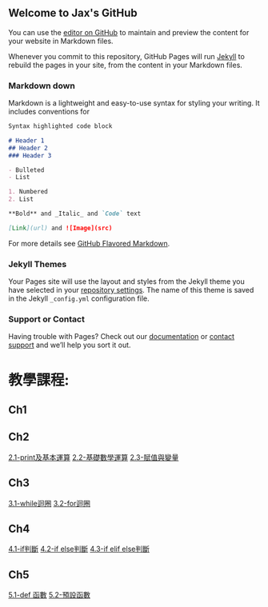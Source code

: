 ## Welcome to Jax's GitHub

You can use the [editor on GitHub](https://github.com/JaxChen1211/Winter-vacaion/edit/master/README.md) to maintain and preview the content for your website in Markdown files.

Whenever you commit to this repository, GitHub Pages will run [Jekyll](https://jekyllrb.com/) to rebuild the pages in your site, from the content in your Markdown files.

### Markdown down

Markdown is a lightweight and easy-to-use syntax for styling your writing. It includes conventions for

```markdown
Syntax highlighted code block

# Header 1
## Header 2
### Header 3

- Bulleted
- List

1. Numbered
2. List

**Bold** and _Italic_ and `Code` text

[Link](url) and ![Image](src)
```

For more details see [GitHub Flavored Markdown](https://guides.github.com/features/mastering-markdown/).

### Jekyll Themes

Your Pages site will use the layout and styles from the Jekyll theme you have selected in your [repository settings](https://github.com/JaxChen1211/Winter-vacaion/settings). The name of this theme is saved in the Jekyll `_config.yml` configuration file.

### Support or Contact

Having trouble with Pages? Check out our [documentation](https://help.github.com/categories/github-pages-basics/) or [contact support](https://github.com/contact) and we’ll help you sort it out.


# 教學課程:
## Ch1
   
## Ch2
   [2.1-print及基本運算](https://jaxchen1211.github.io/Winter-vacation/2.1-print%E5%8F%8A%E5%9F%BA%E6%9C%AC%E9%81%8B%E7%AE%97.html)
   [2.2-基礎數學運算](https://jaxchen1211.github.io/Winter-vacation/2.2-%E5%9F%BA%E7%A4%8E%E6%95%B8%E5%AD%B8%E9%81%8B%E7%AE%97.html)
   [2.3-賦值與變量](https://jaxchen1211.github.io/Winter-vacation/2.3-%E8%B3%A6%E5%80%BC%E8%88%87%E8%AE%8A%E9%87%8F.html)
## Ch3
   [3.1-while迴圈](https://jaxchen1211.github.io/Winter-vacation/3.1-while%E8%BF%B4%E5%9C%88.html)
   [3.2-for迴圈](https://jaxchen1211.github.io/Winter-vacation/3.2-for%E8%BF%B4%E5%9C%88.html)
## Ch4
   [4.1-if判斷](https://jaxchen1211.github.io/Winter-vacation/4.1-if%E5%88%A4%E6%96%B7.html)
   [4.2-if else判斷](https://jaxchen1211.github.io/Winter-vacation/4.2-if%20else%E5%88%A4%E6%96%B7.html)
   [4.3-if elif else判斷](https://jaxchen1211.github.io/Winter-vacation/4.3-if%20elif%20else%E5%88%A4%E6%96%B7.html)
## Ch5
   [5.1-def 函數](https://jaxchen1211.github.io/Winter-vacation/5.1-def%20%E5%87%BD%E6%95%B8.html)
   [5.2-預設函數](https://jaxchen1211.github.io/Winter-vacation/5.2-%E9%A0%90%E8%A8%AD%E5%87%BD%E6%95%B8.html)
   
